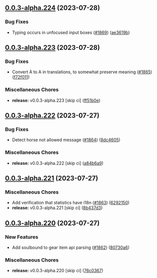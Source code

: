 ## [0.0.3-alpha.224](https://github.com/Wynntils/Artemis/compare/v0.0.3-alpha.223...v0.0.3-alpha.224) (2023-07-28)


### Bug Fixes

* Typing occurs in unfocused input boxes ([#1869](https://github.com/Wynntils/Artemis/issues/1869)) ([ae3619b](https://github.com/Wynntils/Artemis/commit/ae3619b42d94ffe965c29ed20bf74a21070aeca4))

## [0.0.3-alpha.223](https://github.com/Wynntils/Artemis/compare/v0.0.3-alpha.222...v0.0.3-alpha.223) (2023-07-28)


### Bug Fixes

* Convert À to A in translations, to somewhat preserve meaning ([#1865](https://github.com/Wynntils/Artemis/issues/1865)) ([f72f011](https://github.com/Wynntils/Artemis/commit/f72f011a2b11e01ad53c1a9bdc7f1278eb606733))


### Miscellaneous Chores

* **release:** v0.0.3-alpha.223 [skip ci] ([ff51b0e](https://github.com/Wynntils/Artemis/commit/ff51b0e26a5e3d3c5b6a948d643126c7a86924fb))

## [0.0.3-alpha.222](https://github.com/Wynntils/Artemis/compare/v0.0.3-alpha.221...v0.0.3-alpha.222) (2023-07-27)


### Bug Fixes

* Detect horse not allowed message ([#1864](https://github.com/Wynntils/Artemis/issues/1864)) ([8dc4605](https://github.com/Wynntils/Artemis/commit/8dc4605f3bc072cc3eaa698f6705c0855e9343e1))


### Miscellaneous Chores

* **release:** v0.0.3-alpha.222 [skip ci] ([a84b6a9](https://github.com/Wynntils/Artemis/commit/a84b6a9fc8e5a6bd5e0fb34e75b745ae2e071f66))

## [0.0.3-alpha.221](https://github.com/Wynntils/Artemis/compare/v0.0.3-alpha.220...v0.0.3-alpha.221) (2023-07-27)


### Miscellaneous Chores

* Add verification that statistics have i18n ([#1863](https://github.com/Wynntils/Artemis/issues/1863)) ([6292150](https://github.com/Wynntils/Artemis/commit/6292150c3c742725dd1bba18612f529d27f5d811))
* **release:** v0.0.3-alpha.221 [skip ci] ([8b437d3](https://github.com/Wynntils/Artemis/commit/8b437d359234dcc7895aebe3046edf7b5643fa88))

## [0.0.3-alpha.220](https://github.com/Wynntils/Artemis/compare/v0.0.3-alpha.219...v0.0.3-alpha.220) (2023-07-27)


### New Features

* Add soulbound to gear item api parsing ([#1862](https://github.com/Wynntils/Artemis/issues/1862)) ([80730a6](https://github.com/Wynntils/Artemis/commit/80730a631f273f9dca4e0256e34fd39ce1f41d53))


### Miscellaneous Chores

* **release:** v0.0.3-alpha.220 [skip ci] ([76c0367](https://github.com/Wynntils/Artemis/commit/76c03674850682a062f3ed2a1a9881d93ba475b0))

